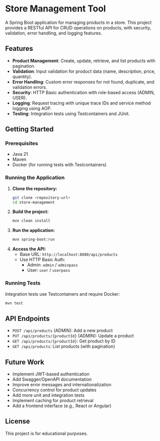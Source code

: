 # Store Management Tool

A Spring Boot application for managing products in a store. This project provides a RESTful API for CRUD operations on products, with security, validation, error handling, and logging features.

## Features
- **Product Management**: Create, update, retrieve, and list products with pagination.
- **Validation**: Input validation for product data (name, description, price, quantity).
- **Error Handling**: Custom error responses for not found, duplicate, and validation errors.
- **Security**: HTTP Basic authentication with role-based access (ADMIN, USER).
- **Logging**: Request tracing with unique trace IDs and service method logging using AOP.
- **Testing**: Integration tests using Testcontainers and JUnit.

## Getting Started

### Prerequisites
- Java 21
- Maven
- Docker (for running tests with Testcontainers)

### Running the Application

1. **Clone the repository:**
   ```bash
   git clone <repository-url>
   cd store-management
   ```
2. **Build the project:**
   ```bash
   mvn clean install
   ```
3. **Run the application:**
   ```bash
   mvn spring-boot:run
   ```
4. **Access the API:**
   - Base URL: `http://localhost:8080/api/products`
   - Use HTTP Basic Auth:
     - Admin: `admin` / `adminpass`
     - User: `user` / `userpass`

### Running Tests

Integration tests use Testcontainers and require Docker:
```bash
mvn test
```

## API Endpoints
- `POST /api/products` (ADMIN): Add a new product
- `PUT /api/products/{productId}` (ADMIN): Update a product
- `GET /api/products/{productId}`: Get product by ID
- `GET /api/products`: List products (with pagination)

## Future Work
- Implement JWT-based authentication
- Add Swagger/OpenAPI documentation
- Improve error messages and internationalization
- Concurrency control for product updates
- Add more unit and integration tests
- Implement caching for product retrieval
- Add a frontend interface (e.g., React or Angular)

## License
This project is for educational purposes.

